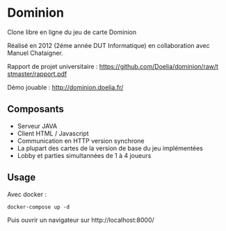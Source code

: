 # Dominion

Clone libre en ligne du jeu de carte Dominion

Réalisé en 2012 (2éme année DUT Informatique) en collaboration avec Manuel Chataigner.

Rapport de projet universitaire : [https://github.com/Doelia/dominion/raw/t stmaster/rapport.pdf](https://github.com/Doelia/dominion/raw/master/rapport.pdf)

Démo jouable : http://dominion.doelia.fr/

## Composants
* Serveur JAVA
* Client HTML / Javascript
* Communication en HTTP version synchrone
* La plupart des cartes de la version de base du jeu implémentées
* Lobby et parties simultannées de 1 à 4 joueurs

## Usage

Avec docker :
```
docker-compose up -d
```

Puis ouvrir un navigateur sur http://localhost:8000/
